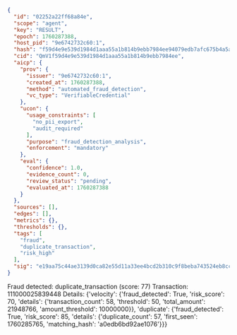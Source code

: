 ```json
{
  "id": "02252a22ff68a84e",
  "scope": "agent",
  "key": "RESULT",
  "epoch": 1760287388,
  "host_pid": "9e6742732c60:1",
  "hash": "f59d4e9e539d1984d1aaa55a1b814b9ebb7984ee94079edb7afc675b4a5a129e",
  "cid": "QmV1f59d4e9e539d1984d1aaa55a1b814b9ebb7984ee",
  "aicp": {
    "prov": {
      "issuer": "9e6742732c60:1",
      "created_at": 1760287388,
      "method": "automated_fraud_detection",
      "vc_type": "VerifiableCredential"
    },
    "ucon": {
      "usage_constraints": [
        "no_pii_export",
        "audit_required"
      ],
      "purpose": "fraud_detection_analysis",
      "enforcement": "mandatory"
    },
    "eval": {
      "confidence": 1.0,
      "evidence_count": 0,
      "review_status": "pending",
      "evaluated_at": 1760287388
    }
  },
  "sources": [],
  "edges": [],
  "metrics": {},
  "thresholds": {},
  "tags": [
    "fraud",
    "duplicate_transaction",
    "risk_high"
  ],
  "sig": "e19aa75c44ae3139d0ca82e55d11a33ee4bcd2b310c9f8beba743524eb8cce76"
}
```

Fraud detected: duplicate_transaction (score: 77)
Transaction: 111000025839448
Details: {'velocity': {'fraud_detected': True, 'risk_score': 70, 'details': {'transaction_count': 58, 'threshold': 50, 'total_amount': 21948766, 'amount_threshold': 10000000}}, 'duplicate': {'fraud_detected': True, 'risk_score': 85, 'details': {'duplicate_count': 57, 'first_seen': 1760285765, 'matching_hash': 'a0edb6bd92ae1076'}}}